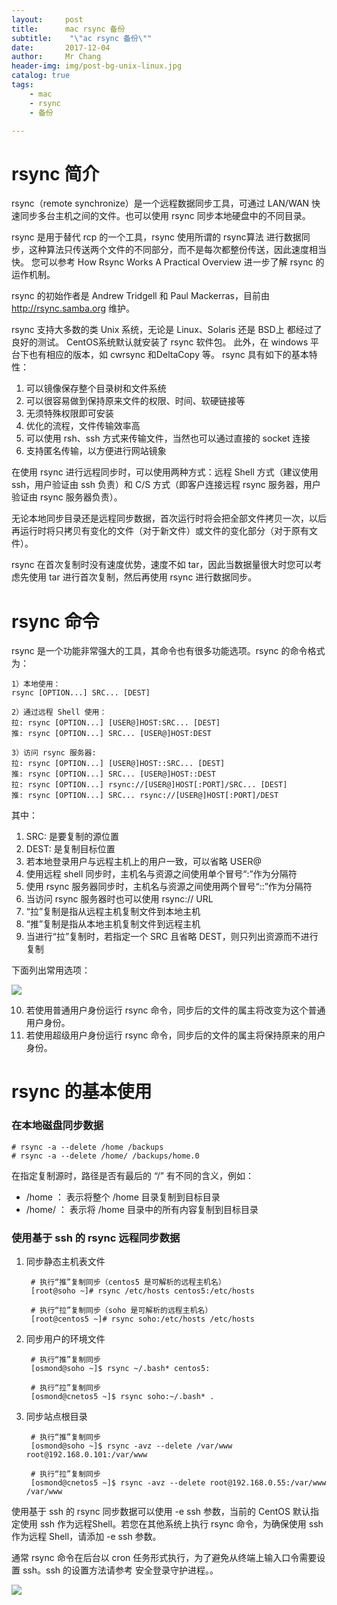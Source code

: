 ```yaml
---
layout:     post
title:     	mac rsync 备份
subtitle:    "\"ac rsync 备份\""
date:       2017-12-04
author:     Mr Chang
header-img: img/post-bg-unix-linux.jpg
catalog: true
tags:
    - mac
    - rsync
    - 备份

---
```



# rsync 简介


rsync（remote synchronize）是一个远程数据同步工具，可通过 LAN/WAN 快速同步多台主机之间的文件。也可以使用 rsync 同步本地硬盘中的不同目录。

rsync 是用于替代 rcp 的一个工具，rsync 使用所谓的 rsync算法 进行数据同步，这种算法只传送两个文件的不同部分，而不是每次都整份传送，因此速度相当快。 您可以参考 How Rsync Works A Practical Overview 进一步了解 rsync 的运作机制。

rsync 的初始作者是 Andrew Tridgell 和 Paul Mackerras，目前由 http://rsync.samba.org 维护。

rsync 支持大多数的类 Unix 系统，无论是 Linux、Solaris 还是 BSD上 都经过了良好的测试。 CentOS系统默认就安装了 rsync 软件包。 此外，在 windows 平台下也有相应的版本，如 cwrsync 和DeltaCopy 等。
rsync 具有如下的基本特性：

1. 可以镜像保存整个目录树和文件系统
2. 可以很容易做到保持原来文件的权限、时间、软硬链接等
3. 无须特殊权限即可安装
4. 优化的流程，文件传输效率高
5. 可以使用 rsh、ssh 方式来传输文件，当然也可以通过直接的 socket 连接
6. 支持匿名传输，以方便进行网站镜象


在使用 rsync 进行远程同步时，可以使用两种方式：远程 Shell 方式（建议使用 ssh，用户验证由 ssh 负责）和 C/S 方式（即客户连接远程 rsync 服务器，用户验证由 rsync 服务器负责）。

无论本地同步目录还是远程同步数据，首次运行时将会把全部文件拷贝一次，以后再运行时将只拷贝有变化的文件（对于新文件）或文件的变化部分（对于原有文件）。

rsync 在首次复制时没有速度优势，速度不如 tar，因此当数据量很大时您可以考虑先使用 tar 进行首次复制，然后再使用 rsync 进行数据同步。


# rsync 命令

rsync 是一个功能非常强大的工具，其命令也有很多功能选项。rsync 的命令格式为：


	1）本地使用：
	rsync [OPTION...] SRC... [DEST]
	
	2）通过远程 Shell 使用：
	拉: rsync [OPTION...] [USER@]HOST:SRC... [DEST]
	推: rsync [OPTION...] SRC... [USER@]HOST:DEST
	
	3）访问 rsync 服务器:
	拉: rsync [OPTION...] [USER@]HOST::SRC... [DEST]
	推: rsync [OPTION...] SRC... [USER@]HOST::DEST
	拉: rsync [OPTION...] rsync://[USER@]HOST[:PORT]/SRC... [DEST]
	推: rsync [OPTION...] SRC... rsync://[USER@]HOST[:PORT]/DEST
	

其中：

1. SRC: 是要复制的源位置
2. DEST: 是复制目标位置
3. 若本地登录用户与远程主机上的用户一致，可以省略 USER@
4. 使用远程 shell 同步时，主机名与资源之间使用单个冒号“:”作为分隔符
5. 使用 rsync 服务器同步时，主机名与资源之间使用两个冒号“::”作为分隔符
6. 当访问 rsync 服务器时也可以使用 rsync:// URL
7. “拉”复制是指从远程主机复制文件到本地主机
8. “推”复制是指从本地主机复制文件到远程主机
9. 当进行“拉”复制时，若指定一个 SRC 且省略 DEST，则只列出资源而不进行复制

下面列出常用选项：

![](http://cdn-blog.jetbrains.org.cn/17-12-15/68782856.jpg)

10. 若使用普通用户身份运行 rsync 命令，同步后的文件的属主将改变为这个普通用户身份。
11. 若使用超级用户身份运行 rsync 命令，同步后的文件的属主将保持原来的用户身份。


# rsync 的基本使用

### 在本地磁盘同步数据

	# rsync -a --delete /home /backups
	# rsync -a --delete /home/ /backups/home.0
	
在指定复制源时，路径是否有最后的 “/” 有不同的含义，例如：

* /home ： 表示将整个 /home 目录复制到目标目录
* /home/ ： 表示将 /home 目录中的所有内容复制到目标目录


### 使用基于 ssh 的 rsync 远程同步数据

1. 同步静态主机表文件

		# 执行“推”复制同步（centos5 是可解析的远程主机名）
		[root@soho ~]# rsync /etc/hosts centos5:/etc/hosts
		
		# 执行“拉”复制同步（soho 是可解析的远程主机名）
		[root@centos5 ~]# rsync soho:/etc/hosts /etc/hosts
		
2. 同步用户的环境文件

		# 执行“推”复制同步
		[osmond@soho ~]$ rsync ~/.bash* centos5:
		
		# 执行“拉”复制同步
		[osmond@cnetos5 ~]$ rsync soho:~/.bash* .
		
3. 同步站点根目录

		# 执行“推”复制同步
		[osmond@soho ~]$ rsync -avz --delete /var/www root@192.168.0.101:/var/www
		
		# 执行“拉”复制同步
		[osmond@cnetos5 ~]$ rsync -avz --delete root@192.168.0.55:/var/www /var/www


使用基于 ssh 的 rsync 同步数据可以使用 -e ssh 参数，当前的 CentOS 默认指定使用 ssh 作为远程Shell。若您在其他系统上执行 rsync 命令，为确保使用 ssh 作为远程 Shell，请添加 -e ssh 参数。

通常 rsync 命令在后台以 cron 任务形式执行，为了避免从终端上输入口令需要设置 ssh。ssh 的设置方法请参考 安全登录守护进程。。


![](http://cdn-blog.jetbrains.org.cn/17-12-15/47871147.jpg)

